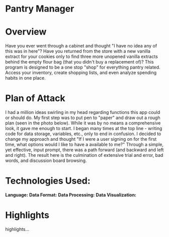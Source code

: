 # Pantry Manager

# Overview
Have you ever went through a cabinet and thought "I have no idea any of this was in here"? Have you returned from the store with a new vanilla extract for your cookies only to find three more unopened vanilla extracts behind the empty flour bag (that you didn't buy a replacement of)? This program is designed to be a one stop "shop" for everything pantry related. Access your inventory, create shopping lists, and even analyze spending habits in one place.

# Plan of Attack
I had a million ideas swirling in my head regarding functions this app could or should do. My first step was to put pen to "paper" and draw out a rough plan (seen in the photo below). While it was by no means a comprehensive look, it gave me enough to start. I began many times at the top line - writing code for data storage, variables, etc., only to end in confusion. I decided to change my approach and thought "If I were a user signing on for the first time, what options would I like to have a available to me?" Through a simple, yet effective, input prompt, there was a path forward (and backward and left and right). The result here is the culmination of extensive trial and error, bad words, and discussion board browsing.    

# Technologies Used:
 **Language:**
 **Data Format:**
 **Data Processing:**
 **Data Visualization:**


# Highlights
highlights...

